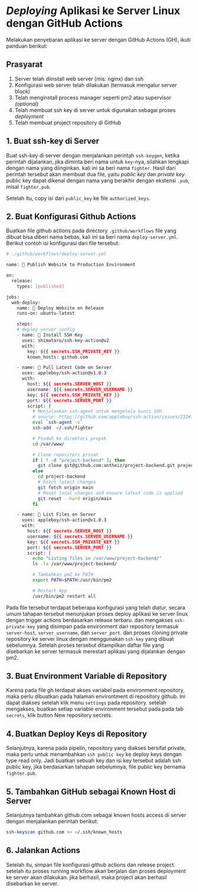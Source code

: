 # _Deploying_ Aplikasi ke Server Linux dengan GitHub Actions

Melakukan penyebaran aplikasi ke server dengan GitHub Actions (GH), ikuti panduan berikut:

## Prasyarat

1. Server telah diinstall web server (mis: nginx) dan ssh
2. Konfigurasi web server telah dilakukan (termasuk mengatur server block)
3. Telah menginstall process manager seperti pm2 atau supervisor _(optional)_
4. Telah membuat ssh key di server untuk digunakan sebagai proses _deployment_
5. Telah membuat project repository di GitHub

## 1. Buat ssh-key di Server

Buat ssh-key di server dengan menjalankan perintah `ssh-keygen`, ketika perintah dijalankan, jika diminta beri nama untuk `key`-nya, silahkan lengkapi dengan nama yang diinginkan. kali ini sa beri nama `fighter`. Hasil dari perintah tersebut akan membuat dua file, yaitu _public key_ dan _private key_. public key dapat dikenal dengan nama yang berakhir dengan ekstensi `.pub`, misal `fighter.pub`.

Setelah itu, copy isi dari `public_key` ke file `authorized_keys`.

## 2. Buat Konfigurasi Github Actions

Buatkan file github actions pada directory `.github/workflows` file yang dibuat bisa diberi nama bebas, kali ini sa beri nama `deploy-server.yml`. Berikut contoh isi konfigurasi dari file tersebut:

```sh
# ./github/workflows/deploy-server.yml

name: 🚀 Publish Website to Production Environment

on:
  release:
    types: [published]

jobs:
  web-deploy:
    name: 🚀 Deploy Website on Release
    runs-on: ubuntu-latest

    steps:
    # deploy server config
    - name: 🔐 Install SSH Key
      uses: shimataro/ssh-key-action@v2
      with:
        key: ${{ secrets.SSH_PRIVATE_KEY }}
        known_hosts: github.com

    - name: 📂 Pull Latest Code on Server   
      uses: appleboy/ssh-action@v1.0.3
      with:
        host: ${{ secrets.SERVER_HOST }}
        username: ${{ secrets.SERVER_USERNAME }}
        key: ${{ secrets.SSH_PRIVATE_KEY }}
        port: ${{ secrets.SERVER_PORT }}
        script: |
          # Menjalankan ssh-agent untuk mengelola kunci SSH
          # source: https://github.com/appleboy/ssh-action/issues/232#issuecomment-1849260489
          eval `ssh-agent -s`
          ssh-add  ~/.ssh/fighter

          # Pindah ke direktori proyek
          cd /var/www/

          # Clone repositori privat
          if [ ! -d "project-backend" ]; then
            git clone git@github.com:antheiz/project-backend.git project-backend
          else
            cd project-backend
            # Fetch latest changes
            git fetch origin main
            # Reset local changes and ensure latest code is applied
            git reset --hard origin/main
          fi

    - name: 🧹 List Files on Server
      uses: appleboy/ssh-action@v1.0.3
      with:
        host: ${{ secrets.SERVER_HOST }}
        username: ${{ secrets.SERVER_USERNAME }}
        key: ${{ secrets.SSH_PRIVATE_KEY }}
        port: ${{ secrets.SERVER_PORT }}
        script: |
          echo "Listing files in /var/www/project-backend/"
          ls -la /var/www/project-backend/

          # Tambahkan pm2 ke PATH
          export PATH=$PATH:/usr/bin/pm2

          # Restart App
          /usr/bin/pm2 restart all
```

Pada file tersebut terdapat beberapa konfigurasi yang telah diatur, secara umum tahapan tersebut menunjukan proses deploy aplikasi ke server linux dengan trigger actions berdasarkan release terbaru. dan mengakses `ssh-private-key` yang disimpan pada environment dari repository termasuk `server-host`, `server_username`, dan `server_port`. dan proses cloning private repository ke server linux dengan menggunakan `ssh-key` yang dibuat sebelumnya. Setelah proses tersebut ditampilkan daftar file yang disebarkan ke server termasuk merestart aplikasi yang dijalankan dengan pm2.

## 3. Buat Environment Variable di Repository

Karena pada file gh terdapat akses variabel pada environment repository, maka perlu dibuatkan pada halaman environtment di repository github. Ini dapat diakses setelah klik menu `settings` pada repository. setelah mengakses, buatkan setiap variable environment tersebut pada pada tab `secrets`, klik button New repository secrets.

## 4. Buatkan Deploy Keys di Repository

Selanjutnya, karena pada pipelin, repository yang diakses bersifat private, maka perlu untuk menambahkan `ssh public key` ke deploy keys dengan type read only.
Jadi buatkan sebuah key dan isi key tersebut adalah ssh public key, jika berdasarkan tahapan sebelumnya, file public key bernama `fighter.pub`.

## 5. Tambahkan GitHub sebagai Known Host di Server

Selanjutnya tambahkan github.com sebagai known hosts access di server dengan  menjalankan perintah berikut:

```sh
ssh-keyscan github.com >> ~/.ssh/known_hosts
```

## 6. Jalankan Actions

Setelah itu, simpan file konfigurasi github actions dan release project. setelah itu proses running workflow akan berjalan dan proses deployment ke server akan dilakukan. jika berhasil, maka project akan berhasil disebarkan ke server.